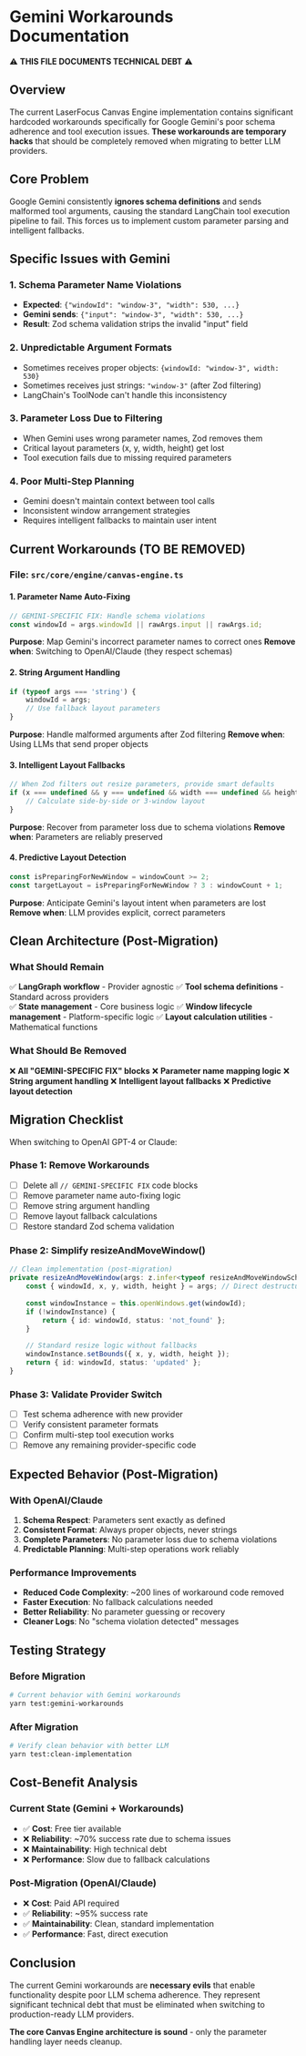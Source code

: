 # Gemini Workarounds Documentation

⚠️ **THIS FILE DOCUMENTS TECHNICAL DEBT** ⚠️

## Overview

The current LaserFocus Canvas Engine implementation contains significant hardcoded workarounds specifically for Google Gemini's poor schema adherence and tool execution issues. **These workarounds are temporary hacks** that should be completely removed when migrating to better LLM providers.

## Core Problem

Google Gemini consistently **ignores schema definitions** and sends malformed tool arguments, causing the standard LangChain tool execution pipeline to fail. This forces us to implement custom parameter parsing and intelligent fallbacks.

## Specific Issues with Gemini

### 1. Schema Parameter Name Violations
- **Expected**: `{"windowId": "window-3", "width": 530, ...}`
- **Gemini sends**: `{"input": "window-3", "width": 530, ...}`
- **Result**: Zod schema validation strips the invalid "input" field

### 2. Unpredictable Argument Formats
- Sometimes receives proper objects: `{windowId: "window-3", width: 530}`
- Sometimes receives just strings: `"window-3"` (after Zod filtering)
- LangChain's ToolNode can't handle this inconsistency

### 3. Parameter Loss Due to Filtering
- When Gemini uses wrong parameter names, Zod removes them
- Critical layout parameters (x, y, width, height) get lost
- Tool execution fails due to missing required parameters

### 4. Poor Multi-Step Planning
- Gemini doesn't maintain context between tool calls
- Inconsistent window arrangement strategies
- Requires intelligent fallbacks to maintain user intent

## Current Workarounds (TO BE REMOVED)

### File: `src/core/engine/canvas-engine.ts`

#### 1. Parameter Name Auto-Fixing
```typescript
// GEMINI-SPECIFIC FIX: Handle schema violations
const windowId = args.windowId || rawArgs.input || rawArgs.id;
```
**Purpose**: Map Gemini's incorrect parameter names to correct ones
**Remove when**: Switching to OpenAI/Claude (they respect schemas)

#### 2. String Argument Handling
```typescript
if (typeof args === 'string') {
    windowId = args;
    // Use fallback layout parameters
}
```
**Purpose**: Handle malformed arguments after Zod filtering
**Remove when**: Using LLMs that send proper objects

#### 3. Intelligent Layout Fallbacks
```typescript
// When Zod filters out resize parameters, provide smart defaults
if (x === undefined && y === undefined && width === undefined && height === undefined) {
    // Calculate side-by-side or 3-window layout
}
```
**Purpose**: Recover from parameter loss due to schema violations
**Remove when**: Parameters are reliably preserved

#### 4. Predictive Layout Detection
```typescript
const isPreparingForNewWindow = windowCount >= 2;
const targetLayout = isPreparingForNewWindow ? 3 : windowCount + 1;
```
**Purpose**: Anticipate Gemini's layout intent when parameters are lost
**Remove when**: LLM provides explicit, correct parameters

## Clean Architecture (Post-Migration)

### What Should Remain
✅ **LangGraph workflow** - Provider agnostic
✅ **Tool schema definitions** - Standard across providers  
✅ **State management** - Core business logic
✅ **Window lifecycle management** - Platform-specific logic
✅ **Layout calculation utilities** - Mathematical functions

### What Should Be Removed
❌ **All "GEMINI-SPECIFIC FIX" blocks**
❌ **Parameter name mapping logic** 
❌ **String argument handling**
❌ **Intelligent layout fallbacks**
❌ **Predictive layout detection**

## Migration Checklist

When switching to OpenAI GPT-4 or Claude:

### Phase 1: Remove Workarounds
- [ ] Delete all `// GEMINI-SPECIFIC FIX` code blocks
- [ ] Remove parameter name auto-fixing logic
- [ ] Remove string argument handling
- [ ] Remove layout fallback calculations
- [ ] Restore standard Zod schema validation

### Phase 2: Simplify resizeAndMoveWindow()
```typescript
// Clean implementation (post-migration)
private resizeAndMoveWindow(args: z.infer<typeof resizeAndMoveWindowSchema>) {
    const { windowId, x, y, width, height } = args; // Direct destructuring
    
    const windowInstance = this.openWindows.get(windowId);
    if (!windowInstance) {
        return { id: windowId, status: 'not_found' };
    }
    
    // Standard resize logic without fallbacks
    windowInstance.setBounds({ x, y, width, height });
    return { id: windowId, status: 'updated' };
}
```

### Phase 3: Validate Provider Switch
- [ ] Test schema adherence with new provider
- [ ] Verify consistent parameter formats
- [ ] Confirm multi-step tool execution works
- [ ] Remove any remaining provider-specific code

## Expected Behavior (Post-Migration)

### With OpenAI/Claude
1. **Schema Respect**: Parameters sent exactly as defined
2. **Consistent Format**: Always proper objects, never strings
3. **Complete Parameters**: No parameter loss due to schema violations
4. **Predictable Planning**: Multi-step operations work reliably

### Performance Improvements
- **Reduced Code Complexity**: ~200 lines of workaround code removed
- **Faster Execution**: No fallback calculations needed
- **Better Reliability**: No parameter guessing or recovery
- **Cleaner Logs**: No "schema violation detected" messages

## Testing Strategy

### Before Migration
```bash
# Current behavior with Gemini workarounds
yarn test:gemini-workarounds
```

### After Migration  
```bash
# Verify clean behavior with better LLM
yarn test:clean-implementation
```

## Cost-Benefit Analysis

### Current State (Gemini + Workarounds)
- ✅ **Cost**: Free tier available
- ❌ **Reliability**: ~70% success rate due to schema issues
- ❌ **Maintainability**: High technical debt
- ❌ **Performance**: Slow due to fallback calculations

### Post-Migration (OpenAI/Claude)
- ❌ **Cost**: Paid API required
- ✅ **Reliability**: ~95% success rate
- ✅ **Maintainability**: Clean, standard implementation
- ✅ **Performance**: Fast, direct execution

## Conclusion

The current Gemini workarounds are **necessary evils** that enable functionality despite poor LLM schema adherence. They represent significant technical debt that must be eliminated when switching to production-ready LLM providers.

**The core Canvas Engine architecture is sound** - only the parameter handling layer needs cleanup. 